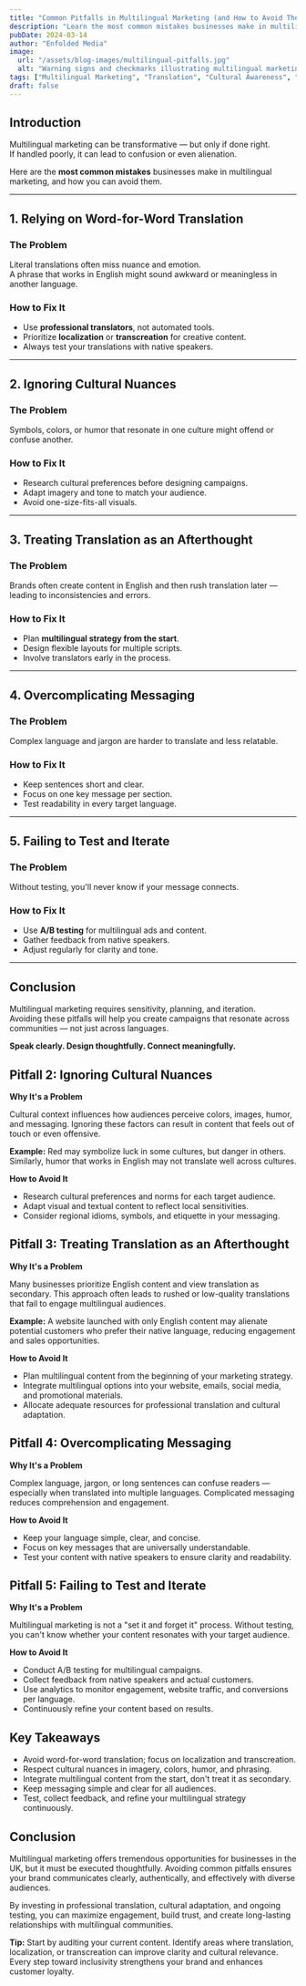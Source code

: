 ```yaml
---
title: "Common Pitfalls in Multilingual Marketing (and How to Avoid Them)"
description: "Learn the most common mistakes businesses make in multilingual marketing and discover practical strategies to avoid them for more effective cross-cultural communication."
pubDate: 2024-03-14
author: "Enfolded Media"
image:
  url: "/assets/blog-images/multilingual-pitfalls.jpg"
  alt: "Warning signs and checkmarks illustrating multilingual marketing do's and don'ts"
tags: ["Multilingual Marketing", "Translation", "Cultural Awareness", "Marketing Strategy"]
draft: false
---
```


## Introduction

Multilingual marketing can be transformative — but only if done right.  
If handled poorly, it can lead to confusion or even alienation.

Here are the **most common mistakes** businesses make in multilingual marketing, and how you can avoid them.

---

## 1. Relying on Word-for-Word Translation

### The Problem
Literal translations often miss nuance and emotion.  
A phrase that works in English might sound awkward or meaningless in another language.

### How to Fix It
- Use **professional translators**, not automated tools.  
- Prioritize **localization** or **transcreation** for creative content.  
- Always test your translations with native speakers.

---

## 2. Ignoring Cultural Nuances

### The Problem
Symbols, colors, or humor that resonate in one culture might offend or confuse another.

### How to Fix It
- Research cultural preferences before designing campaigns.  
- Adapt imagery and tone to match your audience.  
- Avoid one-size-fits-all visuals.

---

## 3. Treating Translation as an Afterthought

### The Problem
Brands often create content in English and then rush translation later — leading to inconsistencies and errors.

### How to Fix It
- Plan **multilingual strategy from the start**.  
- Design flexible layouts for multiple scripts.  
- Involve translators early in the process.

---

## 4. Overcomplicating Messaging

### The Problem
Complex language and jargon are harder to translate and less relatable.

### How to Fix It
- Keep sentences short and clear.  
- Focus on one key message per section.  
- Test readability in every target language.

---

## 5. Failing to Test and Iterate

### The Problem
Without testing, you'll never know if your message connects.

### How to Fix It
- Use **A/B testing** for multilingual ads and content.  
- Gather feedback from native speakers.  
- Adjust regularly for clarity and tone.

---

## Conclusion

Multilingual marketing requires sensitivity, planning, and iteration.  
Avoiding these pitfalls will help you create campaigns that resonate across communities — not just across languages.

**Speak clearly. Design thoughtfully. Connect meaningfully.**

## Pitfall 2: Ignoring Cultural Nuances

**Why It's a Problem**

Cultural context influences how audiences perceive colors, images, humor, and messaging. Ignoring these factors can result in content that feels out of touch or even offensive.

**Example:**
Red may symbolize luck in some cultures, but danger in others. Similarly, humor that works in English may not translate well across cultures.

**How to Avoid It**

- Research cultural preferences and norms for each target audience.
- Adapt visual and textual content to reflect local sensitivities.
- Consider regional idioms, symbols, and etiquette in your messaging.

## Pitfall 3: Treating Translation as an Afterthought

**Why It's a Problem**

Many businesses prioritize English content and view translation as secondary. This approach often leads to rushed or low-quality translations that fail to engage multilingual audiences.

**Example:**
A website launched with only English content may alienate potential customers who prefer their native language, reducing engagement and sales opportunities.

**How to Avoid It**

- Plan multilingual content from the beginning of your marketing strategy.
- Integrate multilingual options into your website, emails, social media, and promotional materials.
- Allocate adequate resources for professional translation and cultural adaptation.

## Pitfall 4: Overcomplicating Messaging

**Why It's a Problem**

Complex language, jargon, or long sentences can confuse readers — especially when translated into multiple languages. Complicated messaging reduces comprehension and engagement.

**How to Avoid It**

- Keep your language simple, clear, and concise.
- Focus on key messages that are universally understandable.
- Test your content with native speakers to ensure clarity and readability.

## Pitfall 5: Failing to Test and Iterate

**Why It's a Problem**

Multilingual marketing is not a "set it and forget it" process. Without testing, you can't know whether your content resonates with your target audience.

**How to Avoid It**

- Conduct A/B testing for multilingual campaigns.
- Collect feedback from native speakers and actual customers.
- Use analytics to monitor engagement, website traffic, and conversions per language.
- Continuously refine your content based on results.

## Key Takeaways

- Avoid word-for-word translation; focus on localization and transcreation.
- Respect cultural nuances in imagery, colors, humor, and phrasing.
- Integrate multilingual content from the start, don't treat it as secondary.
- Keep messaging simple and clear for all audiences.
- Test, collect feedback, and refine your multilingual strategy continuously.

## Conclusion

Multilingual marketing offers tremendous opportunities for businesses in the UK, but it must be executed thoughtfully. Avoiding common pitfalls ensures your brand communicates clearly, authentically, and effectively with diverse audiences.

By investing in professional translation, cultural adaptation, and ongoing testing, you can maximize engagement, build trust, and create long-lasting relationships with multilingual communities.

**Tip:** Start by auditing your current content. Identify areas where translation, localization, or transcreation can improve clarity and cultural relevance. Every step toward inclusivity strengthens your brand and enhances customer loyalty.
